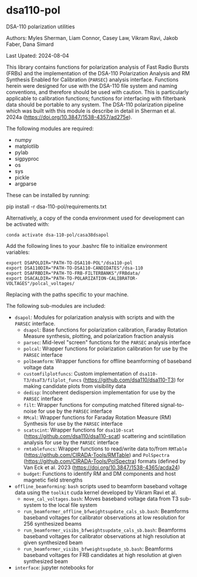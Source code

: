 # dsa110-pol
DSA-110 polarization utilities


Authors: Myles Sherman, Liam Connor, Casey Law, Vikram Ravi, Jakob Faber, Dana Simard

Last Upated: 2024-08-04

This library contains functions for polarization analysis of Fast Radio Bursts (FRBs) and the implementation of the DSA-110
Polarization Analysis and RM Synthesis Enabled for Calibration (`PARSEC`) analysis interface. Functions herein were
designed for use with the DSA-110 file system and naming conventions, and therefore should be
used with caution. This is particularly applicable to calibration functions; functions for
interfacing with filterbank data should be portable to any system. The DSA-110 polarization pipeline
which was built with this module is describe in detail in Sherman et al. 2024a (https://doi.org/10.3847/1538-4357/ad275e).

The following modules are required:

- numpy
- matplotlib
- pylab
- sigpyproc
- os
- sys
- pickle
- argparse

These can be installed by running:

pip install -r dsa-110-pol/requirements.txt

Alternatively, a copy of the conda environment used for development can be activated with:

```
conda activate dsa-110-pol/casa38dsapol
```

Add the following lines to your .bashrc file to initialize environment variables:

```
export DSAPOLDIR="PATH-TO-DSA110-POL"/dsa110-pol
export DSA110DIR="PATH-TO-DSA110-CANDIDATES"/dsa-110
export DSAFRBDIR="PATH-TO-FRB-FILTERBANKS"/FRBdata/
export DSACALDIR="PATH-TO-POLARIZATION-CALIBRATOR-VOLTAGES"/polcal_voltages/
```

Replacing with the paths specific to your machine.

The following sub-modules are included:
- `dsapol`: Modules for polarization analysis with scripts and with the `PARSEC` interface.
	- `dsapol`: Base functions for polarization calibration, Faraday Rotation Measure synthesis, plotting, and polarization fraction analysis
	- `parsec`: Mid-level "screen" functions for the `PARSEC` analysis interface
	- `polcal`: Wrapper functions for polarization calibration for use by the `PARSEC` interface
	- `polbeamform`: Wrapper functions for offline beamforming of baseband voltage data
	- `customfilplotfuncs`: Custom implementation of `dsa110-T3/dsaT3/filplot_funcs` (https://github.com/dsa110/dsa110-T3) for making candidate plots from visibility data
	- `dedisp`: Incoherent dedispersion implementation for use by the `PARSEC` interface
	- `filt`: Wrapper functions for computing matched filtered signal-to-noise for use by the `PARSEC` interface 
	- `RMcal`: Wrapper functions for Faraday Rotation Measure (RM) Synthesis for use by the `PARSEC` interface
	- `scatscint`: Wrapper functions for `dsa110-scat` (https://github.com/dsa110/dsa110-scat) scattering and scintillation analysis for use by the `PARSEC` interface
	- `rmtablefuncs`: Wrapper functions to read/write data to/from `RMTable` (https://github.com/CIRADA-Tools/RMTable) and `PolSpectra` (https://github.com/CIRADA-Tools/PolSpectra) formats (defined by Van Eck et al. 2023 (https://doi.org/10.3847/1538-4365/acda24)
	- `budget`: Functions to identify RM and DM components and host magnetic field strengths
- `offline_beamforming`: `bash` scripts used to beamform baseband voltage data using the `toolkit` cuda kernel developed by Vikram Ravi et al.
	- `move_cal_voltages.bash`: Moves baseband voltage data from T3 sub-system to the local file system
	- `run_beamformer_offline_bfweightsupdate_cals_sb.bash`: Beamforms baseband voltages for calibrator observations at low resolution for 256 synthesized beams
	- `run_beamformer_visibs_bfweightsupdate_cals_sb.bash`: Beamforms baseband voltages for calibrator observations at high resolution at given synthesized beam
	- `run_beamformer_visibs_bfweightsupdate_sb.bash`: Beamforms baseband voltages for FRB candidates at high resolution at given synthesized beam
- `interface`: jupyter notebooks for 
